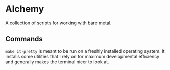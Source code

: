 # Alchemy
A collection of scripts for working with bare metal.

## Commands
`make it-pretty` is meant to be run on a freshly installed operating system.
It installs some utilities that I rely on for maximum developmental efficiency and generally makes the terminal nicer to look at.

